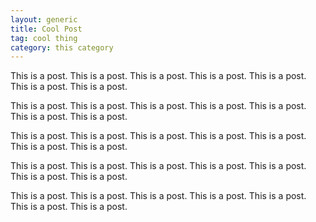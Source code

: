 ```yaml
---
layout: generic
title: Cool Post
tag: cool thing
category: this category
---
```



This is a post. This is a post. This is a post. This is a post. This is a post. This is a post. This is a post. 

This is a post. This is a post. This is a post. This is a post. This is a post. This is a post. This is a post. 

This is a post. This is a post. This is a post. This is a post. This is a post. This is a post. This is a post. 	

This is a post. This is a post. This is a post. This is a post. This is a post. This is a post. This is a post. 

This is a post. This is a post. This is a post. This is a post. This is a post. This is a post. This is a post. 